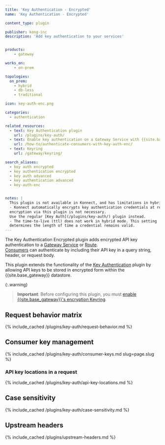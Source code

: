 ```yaml
---
title: 'Key Authentication - Encrypted'
name: 'Key Authentication - Encrypted'

content_type: plugin

publisher: kong-inc
description: 'Add key authentication to your services'


products:
    - gateway

works_on:
    - on-prem

topologies:
  on_prem:
    - hybrid
    - db-less
    - traditional

icon: key-auth-enc.png

categories:
  - authentication

related_resources:
  - text: Key Authentication plugin
    url: /plugins/key-auth/
  - text: Enable key authentication on a Gateway Service with {{site.base_gateway}}
    url: /how-to/authenticate-consumers-with-key-auth-enc/
  - text: Keyring
    url: /gateway/keyring/

search_aliases:
  - key auth encrypted
  - key authentication encrypted
  - key auth advanced
  - key authentication advanced
  - key-auth-enc


notes: |
  This plugin is not available in Konnect, and has limitations in hybrid mode:
  - Konnect automatically encrypts key authentication credentials at rest, so 
  encryption via this plugin is not necessary. 
  Use the regular [Key Auth](/plugins/key-auth/) plugin instead.
  - The time-to-live (ttl) does not work in hybrid mode. This setting
  determines the length of time a credential remains valid.
---
```


The Key Authentication Encrypted plugin adds encrypted API key authentication to a [Gateway Service](/gateway/entities/service/) or [Route](/gateway/entities/route/).  
[Consumers](/gateway/entities/consumer/) can authenticate by including their API key in a query string, header, or request body.

This plugin extends the functionality of the [Key Authentication](/plugins/key-auth/) plugin by allowing API keys to be stored in encrypted form within the {{site.base_gateway}} datastore.


{:.warning}
> **Important**: Before configuring this plugin, you must [enable {{site.base_gateway}}'s encryption Keyring](/gateway/keyring/#enable-keyring). 

## Request behavior matrix

{% include_cached /plugins/key-auth/request-behavior.md %}

## Consumer key management

{% include_cached /plugins/key-auth/consumer-keys.md slug=page.slug %}

### API key locations in a request

{% include_cached /plugins/key-auth/api-key-locations.md %}

## Case sensitivity

{% include_cached /plugins/key-auth/case-sensitivity.md %}

## Upstream headers

{% include_cached /plugins/upstream-headers.md %}